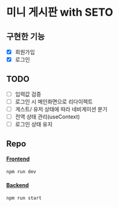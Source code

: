 # 미니 게시판 with SETO

## 구현한 기능

- [x] 회원가입
- [x] 로그인

## TODO

- [ ] 입력값 검증
- [ ] 로그인 시 메인화면으로 리다이렉트
- [ ] 게스트/ 유저 상태에 따라 네비게이션 분기
- [ ] 전역 상태 관리(useContext)
- [ ] 로그인 상태 유지

## Repo

#### [Frontend](https://github.com/mynolog/with-seto)

```bash
npm run dev
```

#### [Backend](https://github.com/SonSETO/withMinHo)

```bash
npm run start
```
